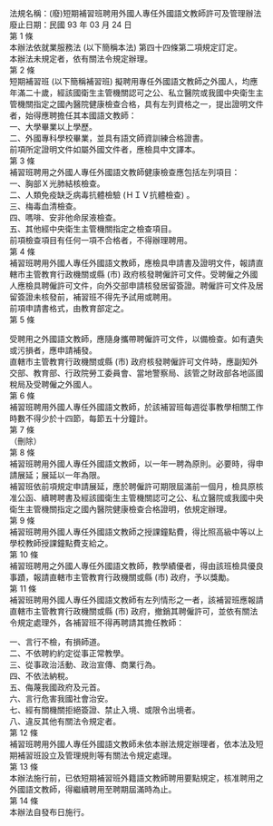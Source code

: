 法規名稱：(廢)短期補習班聘用外國人專任外國語文教師許可及管理辦法  
廢止日期：民國 93 年 03 月 24 日  
第 1 條  
本辦法依就業服務法 (以下簡稱本法) 第四十四條第二項規定訂定。  
本辦法未規定者，依有關法令規定辦理。  
第 2 條  
短期補習班 (以下簡稱補習班) 擬聘用專任外國語文教師之外國人，均應  
年滿二十歲，經該國衛生主管機關認可之公、私立醫院或我國中央衛生主  
管機關指定之國內醫院健康檢查合格，具有左列資格之一，提出證明文件  
者，始得應聘擔任其本國語文教師：  
一、大學畢業以上學歷。  
二、外國專科學校畢業，並具有語文師資訓練合格證書。  
前項所定證明文件如屬外國文件者，應檢具中文譯本。  
第 3 條  
補習班聘用之外國人專任外國語文教師健康檢查應包括左列項目：  
一、胸部Ｘ光肺結核檢查。  
二、人類免疫缺乏病毒抗體檢驗 (ＨＩＶ抗體檢查) 。  
三、梅毒血清檢查。  
四、嗎啡、安非他命尿液檢查。  
五、其他經中央衛生主管機關指定之檢查項目。  
前項檢查項目有任何一項不合格者，不得辦理聘用。  
第 4 條  
補習班聘用外國人專任外國語文教師，應檢具申請書及證明文件，報請直  
轄市主管教育行政機關或縣 (市) 政府核發聘僱許可文件。受聘僱之外國  
人應檢具聘僱許可文件，向外交部申請核發居留簽證。聘僱許可文件及居  
留簽證未核發前，補習班不得先予試用或聘用。  
前項申請書格式，由教育部定之。  
第 5 條  


受聘用之外國語文教師，應隨身攜帶聘僱許可文件，以備檢查。如有遺失  
或污損者，應申請補發。  
直轄市主管教育行政機關或縣 (市) 政府核發聘僱許可文件時，應副知外  
交部、教育部、行政院勞工委員會、當地警察局、該管之財政部各地區國  
稅局及受聘僱之外國人。  
第 6 條  
補習班聘用外國人專任外國語文教師，於該補習班每週從事教學相關工作  
時數不得少於十四節，每節五十分鐘計。  
第 7 條  
（刪除）  
第 8 條  
補習班聘用外國人專任外國語文教師，以一年一聘為原則。必要時，得申  
請展延；展延以一年為限。  
補習班依前項規定申請展延，應於聘僱許可期限屆滿前一個月，檢具原核  
准公函、續聘聘書及經該國衛生主管機關認可之公、私立醫院或我國中央  
衛生主管機關指定之國內醫院健康檢查合格證明，依規定辦理。  
第 9 條  
補習班聘用外國人專任外國語文教師之授課鐘點費，得比照高級中等以上  
學校教師授課鐘點費支給之。  
第 10 條  
補習班聘用之外國人專任外國語文教師，教學績優者，得由該班檢具優良  
事蹟，報請直轄市主管教育行政機關或縣 (市) 政府，予以獎勵。  
第 11 條  
補習班聘用外國人專任外國語文教師有左列情形之一者，該補習班應報請  
直轄市主管教育行政機關或縣 (市) 政府，撤銷其聘僱許可，並依有關法  
令規定處理外，各補習班不得再聘請其擔任教師：  


一、言行不檢，有損師道。  
二、不依聘約約定從事正常教學。  
三、從事政治活動、政治宣傳、商業行為。  
四、不依法納稅。  
五、侮蔑我國政府及元首。  
六、言行危害我國社會治安。  
七、經有關機關拒絕簽證、禁止入境、或限令出境者。  
八、違反其他有關法令規定者。  
第 12 條  
補習班聘用外國人專任外國語文教師未依本辦法規定辦理者，依本法及短  
期補習班設立及管理規則等有關法令規定處理。  
第 13 條  
本辦法施行前，已依短期補習班外籍語文教師聘用要點規定，核准聘用之  
外國語文教師，得繼續聘用至聘期屆滿時為止。  
第 14 條  
本辦法自發布日施行。  


